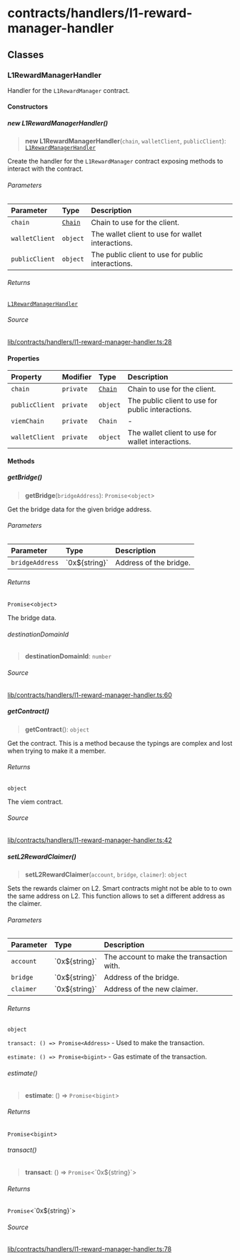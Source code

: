 # contracts/handlers/l1-reward-manager-handler

## Classes

### L1RewardManagerHandler

Handler for the `L1RewardManager` contract.

#### Constructors

##### new L1RewardManagerHandler()

> **new L1RewardManagerHandler**(`chain`, `walletClient`, `publicClient`): [`L1RewardManagerHandler`](l1-reward-manager-handler.md#l1rewardmanagerhandler)

Create the handler for the `L1RewardManager` contract exposing
methods to interact with the contract.

###### Parameters

| Parameter | Type | Description |
| :------ | :------ | :------ |
| `chain` | [`Chain`](../../chains/constants.md#chain) | Chain to use for the client. |
| `walletClient` | `object` | The wallet client to use for wallet interactions. |
| `publicClient` | `object` | The public client to use for public interactions. |

###### Returns

[`L1RewardManagerHandler`](l1-reward-manager-handler.md#l1rewardmanagerhandler)

###### Source

[lib/contracts/handlers/l1-reward-manager-handler.ts:28](https://github.com/PufferFinance/puffer-sdk/blob/19f0fba9a3d1ece7df9a883ebe6e251dd8e8d59f/lib/contracts/handlers/l1-reward-manager-handler.ts#L28)

#### Properties

| Property | Modifier | Type | Description |
| :------ | :------ | :------ | :------ |
| `chain` | `private` | [`Chain`](../../chains/constants.md#chain) | Chain to use for the client. |
| `publicClient` | `private` | `object` | The public client to use for public interactions. |
| `viemChain` | `private` | `Chain` | - |
| `walletClient` | `private` | `object` | The wallet client to use for wallet interactions. |

#### Methods

##### getBridge()

> **getBridge**(`bridgeAddress`): `Promise`\<`object`\>

Get the bridge data for the given bridge address.

###### Parameters

| Parameter | Type | Description |
| :------ | :------ | :------ |
| `bridgeAddress` | \`0x$\{string\}\` | Address of the bridge. |

###### Returns

`Promise`\<`object`\>

The bridge data.

###### destinationDomainId

> **destinationDomainId**: `number`

###### Source

[lib/contracts/handlers/l1-reward-manager-handler.ts:60](https://github.com/PufferFinance/puffer-sdk/blob/19f0fba9a3d1ece7df9a883ebe6e251dd8e8d59f/lib/contracts/handlers/l1-reward-manager-handler.ts#L60)

##### getContract()

> **getContract**(): `object`

Get the contract. This is a method because the typings are complex
and lost when trying to make it a member.

###### Returns

`object`

The viem contract.

###### Source

[lib/contracts/handlers/l1-reward-manager-handler.ts:42](https://github.com/PufferFinance/puffer-sdk/blob/19f0fba9a3d1ece7df9a883ebe6e251dd8e8d59f/lib/contracts/handlers/l1-reward-manager-handler.ts#L42)

##### setL2RewardClaimer()

> **setL2RewardClaimer**(`account`, `bridge`, `claimer`): `object`

Sets the rewards claimer on L2. Smart contracts might not be able
to to own the same address on L2. This function allows to set a
different address as the claimer.

###### Parameters

| Parameter | Type | Description |
| :------ | :------ | :------ |
| `account` | \`0x$\{string\}\` | The account to make the transaction with. |
| `bridge` | \`0x$\{string\}\` | Address of the bridge. |
| `claimer` | \`0x$\{string\}\` | Address of the new claimer. |

###### Returns

`object`

`transact: () => Promise<Address>` - Used to make the
transaction.

`estimate: () => Promise<bigint>` - Gas estimate of the
transaction.

###### estimate()

> **estimate**: () => `Promise`\<`bigint`\>

###### Returns

`Promise`\<`bigint`\>

###### transact()

> **transact**: () => `Promise`\<\`0x$\{string\}\`\>

###### Returns

`Promise`\<\`0x$\{string\}\`\>

###### Source

[lib/contracts/handlers/l1-reward-manager-handler.ts:78](https://github.com/PufferFinance/puffer-sdk/blob/19f0fba9a3d1ece7df9a883ebe6e251dd8e8d59f/lib/contracts/handlers/l1-reward-manager-handler.ts#L78)
